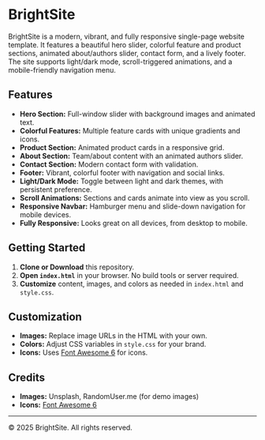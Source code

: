 # BrightSite

BrightSite is a modern, vibrant, and fully responsive single-page website template. It features a beautiful hero slider, colorful feature and product sections, animated about/authors slider, contact form, and a lively footer. The site supports light/dark mode, scroll-triggered animations, and a mobile-friendly navigation menu.

## Features

- **Hero Section:** Full-window slider with background images and animated text.
- **Colorful Features:** Multiple feature cards with unique gradients and icons.
- **Product Section:** Animated product cards in a responsive grid.
- **About Section:** Team/about content with an animated authors slider.
- **Contact Section:** Modern contact form with validation.
- **Footer:** Vibrant, colorful footer with navigation and social links.
- **Light/Dark Mode:** Toggle between light and dark themes, with persistent preference.
- **Scroll Animations:** Sections and cards animate into view as you scroll.
- **Responsive Navbar:** Hamburger menu and slide-down navigation for mobile devices.
- **Fully Responsive:** Looks great on all devices, from desktop to mobile.

## Getting Started

1. **Clone or Download** this repository.
2. **Open `index.html`** in your browser. No build tools or server required.
3. **Customize** content, images, and colors as needed in `index.html` and `style.css`.

## Customization
- **Images:** Replace image URLs in the HTML with your own.
- **Colors:** Adjust CSS variables in `style.css` for your brand.
- **Icons:** Uses [Font Awesome 6](https://fontawesome.com/) for icons.

## Credits
- **Images:** Unsplash, RandomUser.me (for demo images)
- **Icons:** [Font Awesome 6](https://fontawesome.com/)

---

© 2025 BrightSite. All rights reserved. 